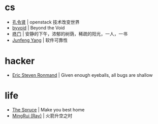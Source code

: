 # cs
- [孔令贤](https://lingxiankong.github.io/index.html) | openstack 技术改变世界
- [byvoid](https://www.byvoid.com/) | Beyond the Void
- [咚门](http://www.dearzd.com/DBlog/) | 安静的下午，浓郁的树荫，稀疏的阳光，一人，一书
- [Junfeng Yang](http://www.cs.columbia.edu/~junfeng/) | 软件可靠性

# hacker
- [Eric Steven Ronmand](http://www.catb.org/esr/) | Given enough eyeballs, all bugs are shallow

# life
- [The Spruce](https://www.thespruce.com/) | Make you best home
- [MingRui (Ray)](https://drustz.com/) | 火箭升空之时
